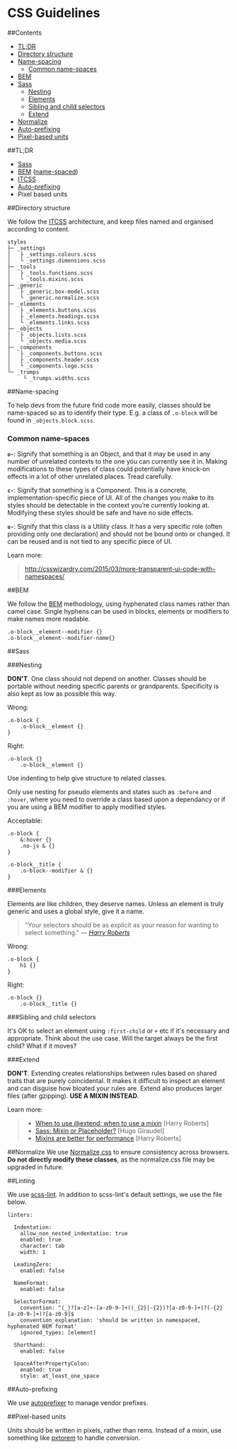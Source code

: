 # CSS Guidelines

##Contents
 * [TL;DR](#tldr)
 * [Directory structure](#directory-structure)
 * [Name-spacing](#name-spacing)
	 * [Common name-spaces](#common-name-spaces)
 * [BEM](#bem)
 * [Sass](#sass)
	 * [Nesting](#nesting)
	 * [Elements](#elements)
	 * [Sibling and child selectors](#sibling-and-child-selectors)
	 * [Extend](#extend)
* [Normalize](#normalize)
* [Auto-prefixing](#auto-prefixing)
* [Pixel-based units](#pixel-based-units)

##TL;DR

* [Sass](http://sass-lang.com/)
* [BEM](http://csswizardry.com/2013/01/mindbemding-getting-your-head-round-bem-syntax/) ([name-spaced](http://csswizardry.com/2015/03/more-transparent-ui-code-with-namespaces/))
* [ITCSS](http://www.creativebloq.com/web-design/manage-large-scale-web-projects-new-css-architecture-itcss-41514731?page=1)
* [Auto-prefixing](https://css-tricks.com/autoprefixer/)
* Pixel based units

##Directory structure

We follow the [ITCSS](http://www.creativebloq.com/web-design/manage-large-scale-web-projects-new-css-architecture-itcss-41514731?page=1) architecture, and keep files named and organised according to content.
```
styles
├─ _settings
│   ├ _settings.colours.scss
│   └ _settings.dimensions.scss
├─ _tools
│   ├ _tools.functions.scss
│   └ _tools.mixins.scss
├─ _generic
│   ├ _generic.box-model.scss
│   └ _generic.normalize.scss
├─ _elements
│   ├ _elements.buttons.scss
│   ├ _elements.headings.scss
│   └ _elements.links.scss
├─ _objects
│   ├ _objects.lists.scss
│   └ _objects.media.scss
├─ _components
│   ├ _components.buttons.scss
│   ├ _components.header.scss
│   └ _components.logo.scss
└─ _trumps
     └ _trumps.widths.scss
```

##Name-spacing

To help devs from the future find code more easily, classes should be name-spaced so as to identify their type.  E.g. a class of  `.o-block`  will be found in `_objects.block.scss`.

### Common name-spaces

**`o-`**: Signify that something is an Object, and that it may be used in any number of unrelated contexts to the one you can currently see it in. Making modifications to these types of class could potentially have knock-on effects in a lot of other unrelated places. Tread carefully.

**`c-`**: Signify that something is a Component. This is a concrete, implementation-specific piece of UI. All of the changes you make to its styles should be detectable in the context you’re currently looking at. Modifying these styles should be safe and have no side effects.

**`u-`**: Signify that this class is a Utility class. It has a very specific role (often providing only one declaration) and should not be bound onto or changed. It can be reused and is not tied to any specific piece of UI.

Learn more:

> http://csswizardry.com/2015/03/more-transparent-ui-code-with-namespaces/


##BEM

We follow the [BEM](http://csswizardry.com/2013/01/mindbemding-getting-your-head-round-bem-syntax/) methodology, using hyphenated class names rather than camel case. Single hyphens can be used in blocks, elements or modifiers to make names more readable.

```
.o-block__element--modifier {}
.o-block__element--modifier-name{}
```

##Sass

###Nesting

**DON'T**. One class should not depend on another. Classes should be portable without needing specific parents or grandparents. Specificity is also kept as low as possible this way.

Wrong:

```
.o-block {
    .o-block__element {}
}
```
Right:
```
.o-block {}
    .o-block__element {}
```
Use indenting to help give structure to related classes.

Only use nesting for pseudo elements and states such as `:before` and `:hover`, where you need to override a class based upon a dependancy or if you are using a BEM modifier to apply modified styles.

Acceptable:

```
.o-block {
    &:hover {}
    .no-js & {}
}

.o-block__title {
	.o-block--modifier & {}
}
```

###Elements

Elements are like children, they deserve names. Unless an element is truly generic and uses a global style, give it a name.

> "Your selectors should be as explicit as your reason for wanting to select something."
> — *[Harry Roberts](http://csswizardry.com/2012/10/a-classless-class-on-using-more-classes-in-your-html/)*

Wrong:
```
.o-block {
    h1 {}
}
```

Right:

```
.o-block {}
    .o-block__title {}
```

###Sibling and child selectors

It's OK to select an element using `:first-child` or `+` etc if it's necessary and appropriate. Think about the use case. Will the target always be the first child? What if it moves?

###Extend

**DON'T**. Extending creates relationships between rules based on shared traits that are purely coincidental. It makes it difficult to inspect an element and can disguise how bloated your rules are. Extend also produces larger files (after gzipping). **USE A MIXIN INSTEAD**.

Learn more:

> * [When to use @extend; when to use a mixin](http://csswizardry.com/2014/11/when-to-use-extend-when-to-use-a-mixin/) [Harry Roberts]
> * [Sass: Mixin or Placeholder?](http://www.sitepoint.com/sass-mixin-placeholder/) [Hugo Giraudel]
> * [Mixins are better for performance](csswizardry.com/2016/02/mixins-better-for-performance/) [Harry Roberts]

##Normalize
We use [Normalize,css](http://necolas.github.io/normalize.css/) to ensure consistency across browsers. **Do not directly modify these classes**, as the normalize.css file may be upgraded in future.

##Linting

We use [scss-lint](https://github.com/brigade/scss-lint). In addition to scss-lint's default settings, we use the file below.

```
linters:

  Indentation:
    allow_non_nested_indentation: true
    enabled: true
    character: tab
    width: 1

  LeadingZero:
    enabled: false

  NameFormat:
    enabled: false

  SelectorFormat:
    convention: ^(_)?[a-z]+-[a-z0-9-]+((_{2}|-{2})?[a-z0-9-]+)?(-{2}[a-z0-9-]+)?[a-z0-9]$
    convention_explanation: 'should be written in namespaced, hyphenated BEM format'
    ignored_types: [element]

  Shorthand:
    enabled: false

  SpaceAfterPropertyColon:
    enabled: true
    style: at_least_one_space

```

##Auto-prefixing

We use [autoprefixer](https://css-tricks.com/autoprefixer/) to manage vendor prefixes.

##Pixel-based units

Units should be written in pixels, rather than rems. Instead of a mixin, use something like [pxtorem](https://www.npmjs.com/package/pxtorem) to handle conversion.
